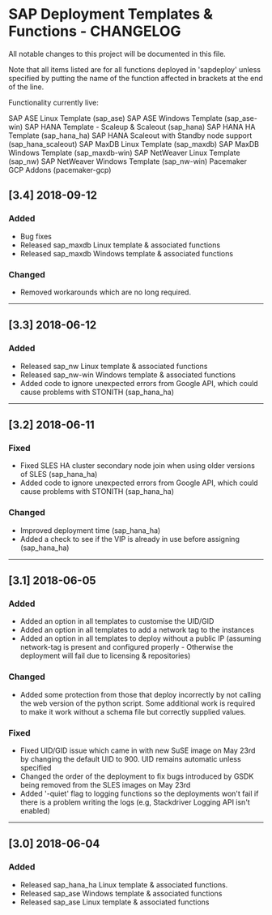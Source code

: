 # SAP Deployment Templates & Functions -  CHANGELOG
All notable changes to this project will be documented in this file.

Note that all items listed are for all functions deployed in 'sapdeploy' unless specified by
putting the name of the function affected in brackets at the end of the line.

Functionality currently live:

SAP ASE Linux Template (sap_ase)
SAP ASE Windows Template (sap_ase-win)
SAP HANA Template - Scaleup & Scaleout (sap_hana)
SAP HANA HA Template (sap_hana_ha)
SAP HANA Scaleout with Standby node support (sap_hana_scaleout)
SAP MaxDB Linux Template (sap_maxdb)
SAP MaxDB Windows Template (sap_maxdb-win)
SAP NetWeaver Linux Template (sap_nw)
SAP NetWeaver Windows Template (sap_nw-win)
Pacemaker GCP Addons (pacemaker-gcp)

## [3.4] 2018-09-12
### Added
- Bug fixes
- Released sap_maxdb Linux template & associated functions
- Released sap_maxdb Windows template & associated functions


### Changed
- Removed workarounds which are no long required.

---

## [3.3] 2018-06-12
### Added
- Released sap_nw Linux template & associated functions
- Released sap_nw-win Windows template & associated functions
- Added code to ignore unexpected errors from Google API, which could cause problems with STONITH (sap_hana_ha)

---

## [3.2] 2018-06-11
### Fixed
- Fixed SLES HA cluster secondary node join when using older versions of SLES (sap_hana_ha)
- Added code to ignore unexpected errors from Google API, which could cause problems with STONITH (sap_hana_ha)

### Changed
- Improved deployment time (sap_hana_ha)
- Added a check to see if the VIP is already in use before assigning (sap_hana_ha)

----

## [3.1] 2018-06-05
### Added
- Added an option in all templates to customise the UID/GID
- Added an option in all templates to add a network tag to the instances
- Added an option in all templates to deploy without a public IP (assuming network-tag is present and configured properly - Otherwise the deployment will fail due to licensing & repositories)

### Changed
- Added some protection from those that deploy incorrectly by not calling the web version of the python script. Some additional work is required to make it work without a schema file but correctly supplied values.

### Fixed
- Fixed UID/GID issue which came in with new SuSE image on May 23rd by changing the default UID to 900. UID remains automatic unless specified
- Changed the order of the deployment to fix bugs introduced by GSDK being removed from the SLES images on May 23rd
- Added '-quiet' flag to logging functions so the deployments won't fail if there is a problem writing the logs (e.g, Stackdriver Logging API isn't enabled)

----

## [3.0] 2018-06-04
### Added
- Released sap_hana_ha Linux template & associated functions.
- Released sap_ase Windows template & associated functions
- Released sap_ase Linux template & associated functions
